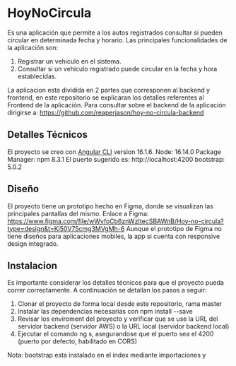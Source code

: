 # HoyNoCircula

Es una aplicación que permite a los autos registrados consultar si pueden circular en determinada fecha y horario.
Las principales funcionalidades de la aplicación son:
  1) Registrar un vehiculo en el sistema.
  2) Consultar si un vehículo registrado puede circular en la fecha y hora establecidas.

La aplicacion esta dividida en 2 partes que corresponen al backend y frontend, en este repositorio se explicaran los detalles referentes al Frontend de la aplicación.
Para consultar sobre el backend de la aplicación dirigirse a: https://github.com/reaperjason/hoy-no-circula-backend

## Detalles Técnicos

El proyecto se creo con [Angular CLI](https://github.com/angular/angular-cli) version 16.1.6.
Node: 16.14.0
Package Manager: npm 8.3.1
El puerto sugerido es: http://localhost:4200
bootstrap: 5.0.2

## Diseño

El proyecto tiene un prototipo hecho en Figma, donde se visualizan las principales pantallas del mismo.
Enlace a Figma: https://www.figma.com/file/wWvfoCb6znWzItecSBAWnB/Hoy-no-circula?type=design&t=Kj50V75cmg3MVgMh-6
Aunque el prototipo de Figma no tiene diseños para aplicaciones mobiles, la app si cuenta con responsive design integrado.

## Instalacion

Es importante considerar los detalles técnicos para que el proyecto pueda correr correctamente.
A continuación se detallan los pasos a seguir:
  1) Clonar el proyecto de forma local desde este repositorio, rama master
  2) Instalar las dependencias necesarias con npm install --save
  3) Revisar los enviroment del proyecto y verificar que se use la URL del servidor backend (servidor AWS) o la URL local (servidor backend local)
  4) Ejecutar el comando ng s, asegurandose que el puerto sea el 4200 (puerto por defecto, habilitado en CORS)

Nota: bootstrap esta instalado en el index mediante importaciones <link> y <script>, por lo que no debería ser necesario instalarlo con npm, a menos que dichas importaciones
no funcionen correctamente en ese caso instalar bootstrap con npm install bootstrap@5.0.2 --save
## Despliegue

Para realizar un despligue del proyecto usar el comando `ng build`, esto permitira usar el enviroment de produccion y generará los archivos necesarios para el servidor web
en el directorio /dist


## Estructura y otros detalles

El proyecto esta estructurado en app, assets y enviroments como principales carpetas.
Dentro de app estan los componentes, modulos, modelos y servicios.
Dentro de componentes se encuentran las páginas principales del proyecto que previamente se definieron en Figma.
Dentro de los modulos se encuentra el SharedModule, que contiene componentes genericos que se pueden reutilizar en varios lugares del proyecto.

